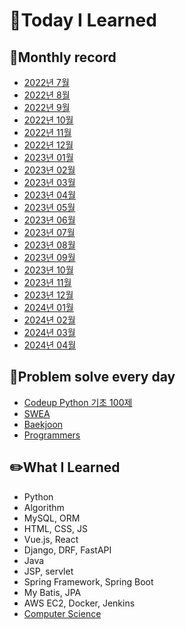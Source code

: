 # 📖Today I Learned

## 📅Monthly record

* [2022년 7월](./202207TIL.md)
* [2022년 8월](./202208TIL.md)
* [2022년 9월](./202209TIL.md)
* [2022년 10월](./202210TIL.md)
* [2022년 11월](./202211TIL.md)
* [2022년 12월](./202212TIL.md)
* [2023년 01월](./202301TIL.md)
* [2023년 02월](./202302TIL.md)
* [2023년 03월](./202303TIL.md)
* [2023년 04월](./202304TIL.md)
* [2023년 05월](./202305TIL.md)
* [2023년 06월](./202306TIL.md)
* [2023년 07월](./202307TIL.md)
* [2023년 08월](./202308TIL.md)
* [2023년 09월](./202309TIL.md)
* [2023년 10월](./202310TIL.md)
* [2023년 11월](./202311TIL.md)
* [2023년 12월](./202312TIL.md)
* [2024년 01월](./202401TIL.md)
* [2024년 02월](./202402TIL.md)
* [2024년 03월](./202403TIL.md)
* [2024년 04월](./202404TIL.md)

## 💾Problem solve every day
* [Codeup Python 기초 100제](./Python_codeup/README.md)
* [SWEA](./SWEA/README.md)
* [Baekjoon](./Baekjoon/README.md)
* [Programmers](./programmers/)

## ✏️What I Learned
* Python
* Algorithm
* MySQL, ORM
* HTML, CSS, JS
* Vue.js, React
* Django, DRF, FastAPI
* Java
* JSP, servlet
* Spring Framework, Spring Boot
* My Batis, JPA
* AWS EC2, Docker, Jenkins
* [Computer Science](./CS/CS.md)